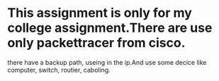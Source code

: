 # This assignment is only for my college assignment.There are use only packettracer from cisco.
there have a backup path, useing in the ip.And use some decice like 
computer, switch, routier, caboling. 